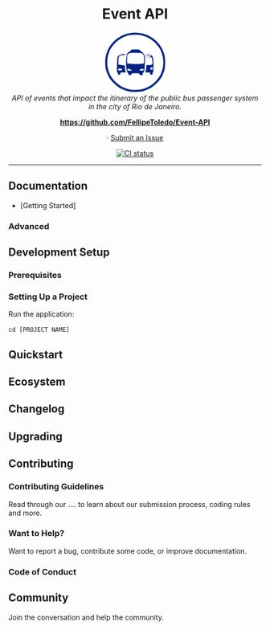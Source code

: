 <h1 align="center">Event API</h1>

<p align="center">
  <img src="https://github.com/FellipeToledo/common-files/blob/main/bus-logo-vec-blue.png" alt="bus-logo" width="120px" height="120px"/>
  <br>
  <i>API of events that impact the itinerary of the public bus passenger system in the city of Rio de Janeiro.</i>
  <br>
</p>

<p align="center">
  <a href="https://github.com/FellipeToledo/Event-API"><strong>https://github.com/FellipeToledo/Event-API</strong></a>
  <br>
</p>

<p align="center">
  ·
  <a href="https://github.com/FellipeToledo/Event-API/issues">Submit an Issue</a>
</p>

<p align="center">
  <a href="https://app.circleci.com/pipelines/github/FellipeToledo/Event-API">
    <img src="https://img.shields.io/circleci/build/github/angular/angular/main.svg?logo=circleci&logoColor=fff&label=CircleCI" alt="CI status" />
  </a>
</p>

<hr>

## Documentation

- [Getting Started]

### Advanced


## Development Setup

### Prerequisites


### Setting Up a Project



Run the application:

```
cd [PROJECT NAME]
```


## Quickstart



## Ecosystem



## Changelog


## Upgrading



## Contributing

### Contributing Guidelines

Read through our .... to learn about our submission process, coding rules and more.

### Want to Help?

Want to report a bug, contribute some code, or improve documentation.

### Code of Conduct


## Community

Join the conversation and help the community.


